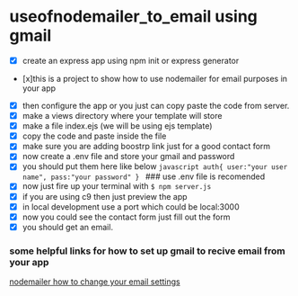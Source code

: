# useofnodemailer_to_email using gmail
- [x] create an express app using npm init or express generator 
- [x]this is a project to show how to use nodemailer for email purposes in your app
- [x] then configure the app or you just can copy paste the code from server.
- [x] make a views directory where your template will store 
- [x] make a file index.ejs (we will be using ejs template)
- [x] copy the code and paste inside the file
- [x] make sure you are adding boostrp link just for a good contact form
- [x] now create a .env file and store your gmail and password 
- [x] you should put them here like below
        ```javascript
             auth{
             user:"your user name",
             pass:"your password"
           }
        ```
         ### use .env file is recomended
- [x] now just fire up your terminal with 
        ``` $ npm server.js ```
- [x] if you are using c9 then just preview the app 
- [x] in local development use a port which could be local:3000
- [x] now you could see the contact form just fill out the form
- [x] you should get an email.
### some helpful links for how to set up gmail to recive email from your app
[nodemailer how to change your email settings](https://nodemailer.com/usage/using-gmail/)

